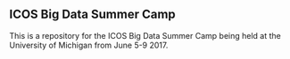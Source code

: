 ICOS Big Data Summer Camp
-------------------------

This is a repository for the ICOS Big Data Summer Camp being held at the University of Michigan from June 5-9 2017.


